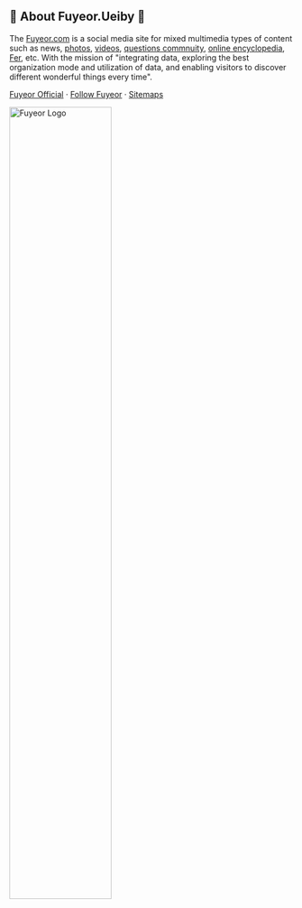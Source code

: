 ## 🙋 About Fuyeor.Ueiby 👋

The [Fuyeor.com](https://www.fuyeor.com) is a social media site for mixed multimedia types of content such as news, [photos](https://photo.fuyeor.com), [videos](https://video.fuyeor.com), [questions commnuity](https://answers.fuyeor.com/en/), [online encyclopedia](https://know.fuyeor.com), [Fer](https://fer.fuyeor.com), etc. With the mission of "integrating data, exploring the best organization mode and utilization of data, and enabling visitors to discover different wonderful things every time".

[Fuyeor Official](https://www.fuyeor.com) · [Follow Fuyeor](https://support.fuyeor.com/en/follow) · [Sitemaps](https://support.fuyeor.com/en/sitemaps)

<img src="https://www.fuyeor.com/@assets/logo/en.png" width="60%" alt="Fuyeor Logo"/>
